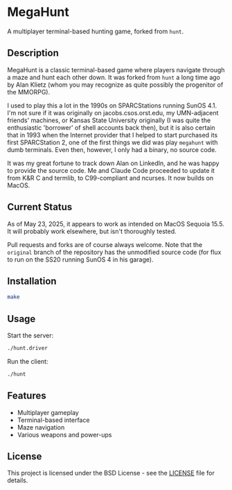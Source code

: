 # MegaHunt

A multiplayer terminal-based hunting game, forked from `hunt`.

## Description

MegaHunt is a classic terminal-based game where players navigate through a maze and hunt each other down. It was forked from `hunt` a long time ago by Alan Klietz (whom you may recognize as quite possibly the progenitor of the MMORPG).

I used to play this a lot in the 1990s on SPARCStations running SunOS 4.1. I'm not sure if it was originally on jacobs.csos.orst.edu, my UMN-adjacent friends' machines, or Kansas State University originally (I was quite the enthusiastic 'borrower' of shell accounts back then), but it is also certain that in 1993 when the Internet provider that I helped to start purchased its first SPARCStation 2, one of the first things we did was play `megahunt` with dumb terminals. Even then, however, I only had a binary, no source code.

It was my great fortune to track down Alan on LinkedIn, and he was happy to provide the source code. Me and Claude Code proceeded to update it from K&R C and termlib, to C99-compliant and ncurses. It now builds on MacOS.

## Current Status

As of May 23, 2025, it appears to work as intended on MacOS Sequoia 15.5. It will probably work elsewhere, but isn't thoroughly tested.

Pull requests and forks are of course always welcome. Note that the `original` branch of the repository has the unmodified source code (for flux to run on the SS20 running SunOS 4 in his garage).

## Installation

```bash
make
```

## Usage

Start the server:
```bash
./hunt.driver
```

Run the client:
```bash
./hunt
```
## Features

- Multiplayer gameplay
- Terminal-based interface
- Maze navigation
- Various weapons and power-ups

## License

This project is licensed under the BSD License - see the [LICENSE](LICENSE) file for details.
